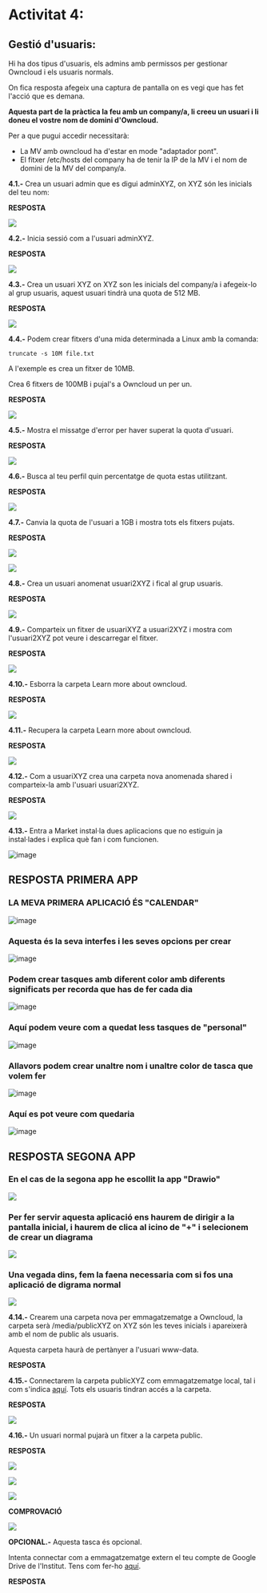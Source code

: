 # Activitat 4:

## Gestió d'usuaris:

Hi ha dos tipus d'usuaris, els admins amb permissos per gestionar Owncloud i els usuaris normals.

On fica resposta afegeix una captura de pantalla on es vegi que has fet l'acció que es demana.

**Aquesta part de la pràctica la feu amb un company/a, li creeu un usuari i li doneu el vostre nom de domini d'Owncloud.**

Per a que pugui accedir necessitarà:

- La MV amb owncloud ha d'estar en mode "adaptador pont".
- El fitxer /etc/hosts del company ha de tenir la IP de la MV i el nom de domini de la MV del company/a.


**4.1.-** Crea un usuari admin que es digui adminXYZ, on XYZ són les inicials del teu nom:

**RESPOSTA**

![](crearusuari.png)

**4.2.-** Inicia sessió com a l'usuari adminXYZ.

**RESPOSTA**

![](inicisessio.png)

**4.3.-** Crea un usuari XYZ on XYZ son les inicials del company/a i afegeix-lo al grup usuaris, aquest usuari tindrà una quota de 512 MB.

**RESPOSTA**

![](company.png)

**4.4.-** Podem crear fitxers d'una mida determinada a Linux amb la comanda:

```
truncate -s 10M file.txt
```

A l'exemple es crea un fitxer de 10MB.

Crea 6 fitxers de 100MB i pujal's a Owncloud un per un.

**RESPOSTA**

![](crearfitxers.png)

**4.5.-** Mostra el missatge d'error per haver superat la quota d'usuari.

**RESPOSTA**

![](error.png)

**4.6.-** Busca al teu perfil quin percentatge de quota estas utilitzant.

**RESPOSTA**

![](quota.png)

**4.7.-** Canvia la quota de l'usuari a 1GB i mostra tots els fitxers pujats.

**RESPOSTA**

![](1GB.png)

![](1GB(2).png)

**4.8.-** Crea un usuari anomenat usuari2XYZ i fical al grup usuaris.

**RESPOSTA**

![](usuari2.png)

**4.9.-** Comparteix un fitxer de usuariXYZ a usuari2XYZ i mostra com l'usuari2XYZ pot veure i descarregar el fitxer.

**RESPOSTA**

![](comprateixidescarregar.png)

**4.10.-** Esborra la carpeta Learn more about owncloud.

**RESPOSTA**

![](esborra.png)

**4.11.-** Recupera la carpeta Learn more about owncloud.

**RESPOSTA**

![](recupera.png)

**4.12.-** Com a usuariXYZ crea una carpeta nova anomenada shared i comparteix-la amb l'usuari usuari2XYZ.

**RESPOSTA**

![](comparteixcarpeta.png)



**4.13.-** Entra a Market instal·la dues aplicacions que no estiguin ja instal·lades i explica què fan i com funcionen.

![image](https://user-images.githubusercontent.com/110727546/196159706-705ff624-c409-4632-acb4-f43ffcc486d4.png)


## **RESPOSTA PRIMERA APP**


### **LA MEVA PRIMERA APLICACIÓ ÉS "CALENDAR"**

![image](https://github.com/Boby04/Acivitat4/blob/main/CALDENARI1.png?raw=true)

### **Aquesta és la seva interfes i les seves opcions per crear**

![image](https://github.com/Boby04/Acivitat4/blob/main/CALDENARI.png)

### **Podem crear tasques amb diferent color amb diferents significats per recorda que has de fer cada dia**

![image](https://github.com/Boby04/Acivitat4/blob/main/CALDENARI2.png)

### **Aquí podem veure com a quedat less tasques de "personal"**

![image](https://github.com/Boby04/Acivitat4/blob/main/CALDENARI3.png)

### **Allavors podem crear unaltre nom i unaltre color de tasca que volem fer**

![image](https://github.com/Boby04/Acivitat4/blob/main/CALDENARI4.png)

### **Aquí es pot veure com quedaria**

![image](https://github.com/Boby04/Acivitat4/blob/main/CALDENARI5.png)


## **RESPOSTA SEGONA APP**

### **En el cas de la segona app he escollit la app "Drawio"**

![](Draw.png)

### **Per fer servir aquesta aplicació ens haurem de dirigir a la pantalla inicial, i haurem de clica al icino de "+" i selecionem de crear un diagrama**

![](Draw1.png)

### **Una vegada dins, fem la faena necessaria com si fos una aplicació de digrama normal**

![](Draw2.png)

**4.14.-** Crearem una carpeta nova per emmagatzematge a Owncloud, la carpeta serà /media/publicXYZ on XYZ són les teves inicials i apareixerà amb el nom de public als usuaris.

Aquesta carpeta haurà de pertànyer a l'usuari www-data.

**RESPOSTA**


**4.15.-** Connectarem la carpeta publicXYZ com emmagatzematge local, tal i com s'indica [aquí](https://doc.owncloud.com/server/next/admin_manual/configuration/files/external_storage/local.html). Tots els usuaris tindran accés a la carpeta.

**RESPOSTA**

![](CarpetaCompartida.png)


**4.16.-** Un usuari normal pujarà un fitxer a la carpeta public.

**RESPOSTA**

![](ComandaEdita.png)

![](Text.png)

![](Emmagatzematge.png)

**COMPROVACIÓ**

![](Comprovacio.png)

**OPCIONAL.-** Aquesta tasca és opcional.

Intenta connectar com a emmagatzematge extern el teu compte de Google Drive de l'Institut. Tens com fer-ho [aquí](https://doc.owncloud.com/server/next/admin_manual/configuration/files/external_storage/google.html).

**RESPOSTA**
